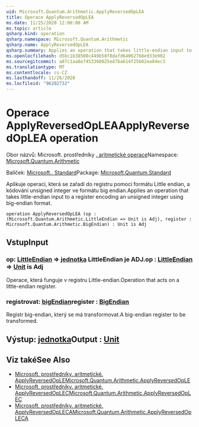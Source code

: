 ```yaml
---
uid: Microsoft.Quantum.Arithmetic.ApplyReversedOpLEA
title: Operace ApplyReversedOpLEA
ms.date: 11/25/2020 12:00:00 AM
ms.topic: article
qsharp.kind: operation
qsharp.namespace: Microsoft.Quantum.Arithmetic
qsharp.name: ApplyReversedOpLEA
qsharp.summary: Applies an operation that takes little-endian input to a register encoding an unsigned integer using big-endian format.
ms.openlocfilehash: d5bc1b38500c449b58f8dafd640627b8e933e902
ms.sourcegitcommit: a87c1aa8e7453360025e47ba614f25b02ea84ec3
ms.translationtype: MT
ms.contentlocale: cs-CZ
ms.lasthandoff: 11/26/2020
ms.locfileid: "96202732"
---
```

# <a name="applyreversedoplea-operation"></a><span data-ttu-id="3af7c-102">Operace ApplyReversedOpLEA</span><span class="sxs-lookup"><span data-stu-id="3af7c-102">ApplyReversedOpLEA operation</span></span>

<span data-ttu-id="3af7c-103">Obor názvů: Microsoft. prostředníky [. aritmetické operace](xref:Microsoft.Quantum.Arithmetic)</span><span class="sxs-lookup"><span data-stu-id="3af7c-103">Namespace: [Microsoft.Quantum.Arithmetic](xref:Microsoft.Quantum.Arithmetic)</span></span>

<span data-ttu-id="3af7c-104">Balíček: [Microsoft.. Standard](https://nuget.org/packages/Microsoft.Quantum.Standard)</span><span class="sxs-lookup"><span data-stu-id="3af7c-104">Package: [Microsoft.Quantum.Standard](https://nuget.org/packages/Microsoft.Quantum.Standard)</span></span>


<span data-ttu-id="3af7c-105">Aplikuje operaci, která se zařadí do registru pomocí formátu Little endian, a kódování unsigned integer ve formátu big endian.</span><span class="sxs-lookup"><span data-stu-id="3af7c-105">Applies an operation that takes little-endian input to a register encoding an unsigned integer using big-endian format.</span></span>

```qsharp
operation ApplyReversedOpLEA (op : (Microsoft.Quantum.Arithmetic.LittleEndian => Unit is Adj), register : Microsoft.Quantum.Arithmetic.BigEndian) : Unit is Adj
```


## <a name="input"></a><span data-ttu-id="3af7c-106">Vstup</span><span class="sxs-lookup"><span data-stu-id="3af7c-106">Input</span></span>

### <a name="op--littleendian--unit--is-adj"></a><span data-ttu-id="3af7c-107">op: [LittleEndian](xref:Microsoft.Quantum.Arithmetic.LittleEndian) => [jednotka](xref:microsoft.quantum.lang-ref.unit) LittleEndian je ADJ.</span><span class="sxs-lookup"><span data-stu-id="3af7c-107">op : [LittleEndian](xref:Microsoft.Quantum.Arithmetic.LittleEndian) => [Unit](xref:microsoft.quantum.lang-ref.unit)  is Adj</span></span>

<span data-ttu-id="3af7c-108">Operace, která funguje v registru Little-endian.</span><span class="sxs-lookup"><span data-stu-id="3af7c-108">Operation that acts on a little-endian register.</span></span>


### <a name="register--bigendian"></a><span data-ttu-id="3af7c-109">registrovat: [bigEndian](xref:Microsoft.Quantum.Arithmetic.BigEndian)</span><span class="sxs-lookup"><span data-stu-id="3af7c-109">register : [BigEndian](xref:Microsoft.Quantum.Arithmetic.BigEndian)</span></span>

<span data-ttu-id="3af7c-110">Registr big-endian, který se má transformovat.</span><span class="sxs-lookup"><span data-stu-id="3af7c-110">A big-endian register to be transformed.</span></span>



## <a name="output--unit"></a><span data-ttu-id="3af7c-111">Výstup: [jednotka](xref:microsoft.quantum.lang-ref.unit)</span><span class="sxs-lookup"><span data-stu-id="3af7c-111">Output : [Unit](xref:microsoft.quantum.lang-ref.unit)</span></span>



## <a name="see-also"></a><span data-ttu-id="3af7c-112">Viz také</span><span class="sxs-lookup"><span data-stu-id="3af7c-112">See Also</span></span>

- [<span data-ttu-id="3af7c-113">Microsoft. prostředníky. aritmetické. ApplyReversedOpLE</span><span class="sxs-lookup"><span data-stu-id="3af7c-113">Microsoft.Quantum.Arithmetic.ApplyReversedOpLE</span></span>](xref:Microsoft.Quantum.Arithmetic.ApplyReversedOpLE)
- [<span data-ttu-id="3af7c-114">Microsoft. prostředníky. aritmetické. ApplyReversedOpLEC</span><span class="sxs-lookup"><span data-stu-id="3af7c-114">Microsoft.Quantum.Arithmetic.ApplyReversedOpLEC</span></span>](xref:Microsoft.Quantum.Arithmetic.ApplyReversedOpLEC)
- [<span data-ttu-id="3af7c-115">Microsoft. prostředníky. aritmetické. ApplyReversedOpLECA</span><span class="sxs-lookup"><span data-stu-id="3af7c-115">Microsoft.Quantum.Arithmetic.ApplyReversedOpLECA</span></span>](xref:Microsoft.Quantum.Arithmetic.ApplyReversedOpLECA)